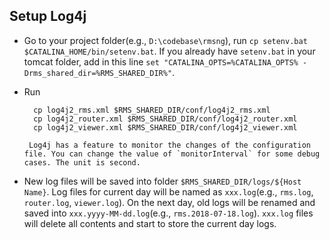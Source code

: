 ## Setup Log4j

- Go to your project folder(e.g., `D:\codebase\rmsng`),  run `cp setenv.bat $CATALINA_HOME/bin/setenv.bat`. If you already have `setenv.bat` in your tomcat folder, add in this line `set "CATALINA_OPTS=%CATALINA_OPTS% -Drms_shared_dir=%RMS_SHARED_DIR%"`.

- Run  
		
		cp log4j2_rms.xml $RMS_SHARED_DIR/conf/log4j2_rms.xml
		cp log4j2_router.xml $RMS_SHARED_DIR/conf/log4j2_router.xml
        cp log4j2_viewer.xml $RMS_SHARED_DIR/conf/log4j2_viewer.xml

       Log4j has a feature to monitor the changes of the configuration file. You can change the value of `monitorInterval` for some debug cases. The unit is second.

- New log files will be saved into folder `$RMS_SHARED_DIR/logs/${Host Name}`. Log files for current day will be named as `xxx.log`(e.g., `rms.log`, `router.log`, `viewer.log`). On the next day, old logs will be renamed and saved into `xxx.yyyy-MM-dd.log`(e.g., `rms.2018-07-18.log`). `xxx.log` files will delete all contents and start to store the current day logs.